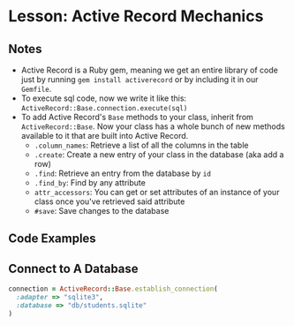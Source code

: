 # Lesson: Active Record Mechanics

## Notes

- Active Record is a Ruby gem, meaning we get an entire library of code just by running `gem install activerecord` or by including it in our `Gemfile`.
- To execute sql code, now we write it like this: `ActiveRecord::Base.connection.execute(sql)`
- To add Active Record's `Base` methods to your class, inherit from `ActiveRecord::Base`. Now your class has a whole bunch of new methods available to it that are built into Active Record.
  - `.column_names`: Retrieve a list of all the columns in the table
  - `.create`: Create a new entry of your class in the database (aka add a row)
  - `.find`: Retrieve an entry from the database by `id`
  - `.find_by`: Find by any attribute
  - `attr_accessors`: You can get or set attributes of an instance of your class once you've retrieved said attribute
  - `#save`: Save changes to the database

## Code Examples

## Connect to A Database

```ruby
connection = ActiveRecord::Base.establish_connection(
  :adapter => "sqlite3",
  :database => "db/students.sqlite"
)
```